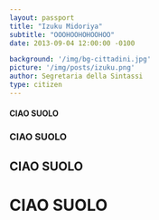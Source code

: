 ```yaml
---
layout: passport
title: "Izuku Midoriya"
subtitle: "OOOHOOHOHOOHOO"
date: 2013-09-04 12:00:00 -0100

background: '/img/bg-cittadini.jpg'
picture: '/img/posts/izuku.png'
author: Segretaria della Sintassi
type: citizen
---
```



#### CIAO SUOLO
### CIAO SUOLO
## CIAO SUOLO
# CIAO SUOLO